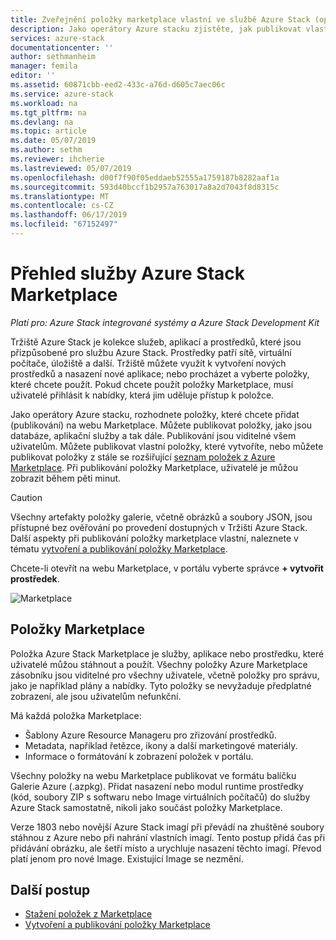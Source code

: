 ```yaml
---
title: Zveřejnění položky marketplace vlastní ve službě Azure Stack (operátor cloudu) | Dokumentace Microsoftu
description: Jako operátory Azure stacku zjistěte, jak publikovat vlastní marketplace položku ve službě Azure Stack.
services: azure-stack
documentationcenter: ''
author: sethmanheim
manager: femila
editor: ''
ms.assetid: 60871cbb-eed2-433c-a76d-d605c7aec06c
ms.service: azure-stack
ms.workload: na
ms.tgt_pltfrm: na
ms.devlang: na
ms.topic: article
ms.date: 05/07/2019
ms.author: sethm
ms.reviewer: ihcherie
ms.lastreviewed: 05/07/2019
ms.openlocfilehash: d00f7f90f05eddaeb52555a1759187b8282aaf1a
ms.sourcegitcommit: 593d40bccf1b2957a763017a8a2d7043f8d8315c
ms.translationtype: MT
ms.contentlocale: cs-CZ
ms.lasthandoff: 06/17/2019
ms.locfileid: "67152497"
---
```

# <a name="azure-stack-marketplace-overview"></a>Přehled služby Azure Stack Marketplace

*Platí pro: Azure Stack integrované systémy a Azure Stack Development Kit*

Tržiště Azure Stack je kolekce služeb, aplikací a prostředků, které jsou přizpůsobené pro službu Azure Stack. Prostředky patří sítě, virtuální počítače, úložiště a další. Tržiště můžete využít k vytvoření nových prostředků a nasazení nové aplikace; nebo procházet a vyberte položky, které chcete použít. Pokud chcete použít položky Marketplace, musí uživatelé přihlásit k nabídky, která jim uděluje přístup k položce.

Jako operátory Azure stacku, rozhodnete položky, které chcete přidat (publikování) na webu Marketplace. Můžete publikovat položky, jako jsou databáze, aplikační služby a tak dále. Publikování jsou viditelné všem uživatelům. Můžete publikovat vlastní položky, které vytvoříte, nebo můžete publikovat položky z stále se rozšiřující [seznam položek z Azure Marketplace](azure-stack-marketplace-azure-items.md). Při publikování položky Marketplace, uživatelé je můžou zobrazit během pěti minut.

> [!CAUTION]  
> Všechny artefakty položky galerie, včetně obrázků a soubory JSON, jsou přístupné bez ověřování po provedení dostupných v Tržišti Azure Stack. Další aspekty při publikování položky marketplace vlastní, naleznete v tématu [vytvoření a publikování položky Marketplace](azure-stack-create-and-publish-marketplace-item.md).

Chcete-li otevřít na webu Marketplace, v portálu vyberte správce **+ vytvořit prostředek**.

![Marketplace](media/azure-stack-marketplace/marketplace1.png)

## <a name="marketplace-items"></a>Položky Marketplace

Položka Azure Stack Marketplace je služby, aplikace nebo prostředku, které uživatelé můžou stáhnout a použít. Všechny položky Azure Marketplace zásobníku jsou viditelné pro všechny uživatele, včetně položky pro správu, jako je například plány a nabídky. Tyto položky se nevyžaduje předplatné zobrazení, ale jsou uživatelům nefunkční.

Má každá položka Marketplace:

* Šablony Azure Resource Manageru pro zřizování prostředků.
* Metadata, například řetězce, ikony a další marketingové materiály.
* Informace o formátování k zobrazení položek v portálu.

Všechny položky na webu Marketplace publikovat ve formátu balíčku Galerie Azure (.azpkg). Přidat nasazení nebo modul runtime prostředky (kód, soubory ZIP s softwaru nebo Image virtuálních počítačů) do služby Azure Stack samostatně, nikoli jako součást položky Marketplace.

Verze 1803 nebo novější Azure Stack imagí při převádí na zhuštěné soubory stáhnou z Azure nebo při nahrání vlastních imagí. Tento postup přidá čas při přidávání obrázku, ale šetří místo a urychluje nasazení těchto imagí. Převod platí jenom pro nové Image. Existující Image se nezmění.

## <a name="next-steps"></a>Další postup

* [Stažení položek z Marketplace](azure-stack-download-azure-marketplace-item.md)  
* [Vytvoření a publikování položky Marketplace](azure-stack-create-and-publish-marketplace-item.md)
